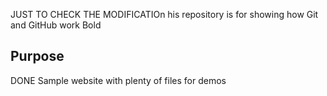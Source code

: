 
JUST TO CHECK THE MODIFICATIOn
his repository is for showing how Git and GitHub work
Bold


## Purpose
DONE
Sample website with plenty of files for demos
